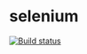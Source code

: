 # selenium
[![Build status](https://ci.appveyor.com/api/projects/status/w0vxhak9sec01ylt?svg=true)](https://ci.appveyor.com/project/Keevic-Kurlick/selenium)
